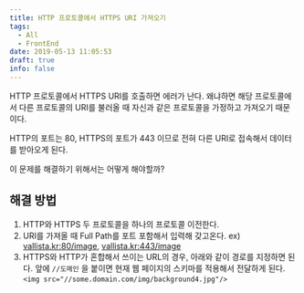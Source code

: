 ```yaml
---
title: HTTP 프로토콜에서 HTTPS URI 가져오기
tags:
  - All
  - FrontEnd
date: 2019-05-13 11:05:53
draft: true
info: false
---
```


HTTP 프로토콜에서 HTTPS URI를 호출하면 에러가 난다. 왜냐하면 해당 프로토콜에서 다른 프로토콜의 URI를 불러올 때 자신과 같은 프로토콜을 가정하고 가져오기 때문이다.

HTTP의 포트는 80, HTTPS의 포트가 443 이므로 전혀 다른 URI로 접속해서 데이터를 받아오게 된다.

이 문제를 해결하기 위해서는 어떻게 해야할까?

## 해결 방법

1. HTTP와 HTTPS 두 프로토콜을 하나의 프로토콜 이전한다.
2. URI를 가져올 때 Full Path를 포트 포함해서 입력해 갖고온다.
   ex) [vallista.kr:80/image](http://vallista.kr:80/image), [vallista.kr:443/image](http://vallista.kr:443/imager)
3. HTTPS와 HTTP가 혼합해서 쓰이는 URL의 경우, 아래와 같이 경로를 지정하면 된다.
   앞에 `//도메인` 을 붙이면 현재 웹 페이지의 스키마를 적용해서 전달하게 된다. `<img src="//some.domain.com/img/background4.jpg"/>`

